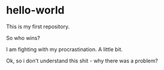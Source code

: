 # hello-world
This is my first repository.

So who wins?

I am fighting with my procrastination. A little bit.

Ok, so i don't understand this shit - why there was a problem?
